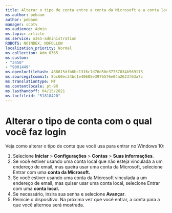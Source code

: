 ```yaml
---
title: Alterar o tipo de conta entre a conta da Microsoft e a conta local
ms.author: pebaum
author: pebaum
manager: scotv
ms.audience: Admin
ms.topic: article
ms.service: o365-administration
ROBOTS: NOINDEX, NOFOLLOW
localization_priority: Normal
ms.collection: Adm_O365
ms.custom:
- "3450"
- "9001449"
ms.openlocfilehash: 488615dfb6bc1316c1d76d50e37737034b569113
ms.sourcegitcommit: 8bc60ec34bc1e40685e3976576e04a2623f63a7c
ms.translationtype: MT
ms.contentlocale: pt-BR
ms.lasthandoff: 04/15/2021
ms.locfileid: "51818420"
---
```

# <a name="change-the-account-type-that-you-sign-in-with"></a>Alterar o tipo de conta com o qual você faz login

Veja como alterar o tipo de conta que você usa para entrar no Windows 10:

1. Selecione **Iniciar**  >  **Configurações**  >  **Contas**  >  **Suas informações**.
2. Se você estiver usando uma conta local que não esteja vinculada a um endereço de email, mas queira usar uma conta da Microsoft, selecione Entrar com uma **conta da Microsoft.**
3. Se você estiver usando uma conta da Microsoft vinculada a um endereço de email, mas quiser usar uma conta local, selecione Entrar com uma **conta local.**
4. Se necessário, insira sua senha e selecione **Avançar**.
5. Reinicie o dispositivo. Na próxima vez que você entrar, a conta para a que você alternou será mostrada.